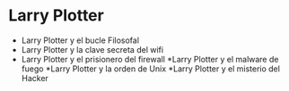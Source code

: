 # Larry Plotter

* Larry Plotter y el bucle Filosofal
* Larry Plotter y la clave secreta del wifi
* Larry Plotter y el prisionero del firewall
*Larry Plotter y el malware de fuego
*Larry Plotter y la orden de Unix
*Larry Plotter y el misterio del Hacker
